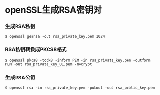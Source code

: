 # openSSL生成RSA密钥对

### 生成RSA私钥

```
$ openssl genrsa -out rsa_private_key.pem 1024

```
### RSA私钥转换成PKCS8格式
```
$ openssl pkcs8 -topk8 -inform PEM -in rsa_private_key.pem -outform PEM -out rsa_private_key_01.pem -nocrypt
```
### 生成RSA公钥
```
$ openssl rsa -in rsa_private_key.pem -pubout -out rsa_public_key.pem
```